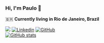 <h3>Hi, I'm Paulo 👋</h3>



🇧🇷 <strong>Currently living in Rio de Janeiro, Brazil</strong><br>

![](https://komarev.com/ghpvc/?username=toledopaulo)
[![Linkedin](https://img.shields.io/badge/-toledopaulo-blue?style=flat-square&logo=Linkedin&logoColor=white&link=https://www.linkedin.com/in/paulo-toledo-578a0a212/)](https://www.linkedin.com/in/paulo-toledo-578a0a212/)
[![GitHub](https://img.shields.io/github/followers/toledopaulo?label=follow&style=social)](https://github.com/toledopaulo)
<br>
[![GitHub stats](https://github-readme-stats.vercel.app/api?username=toledopaulo&theme=dark)](https://github.com/toledopaulo/)
<br>
